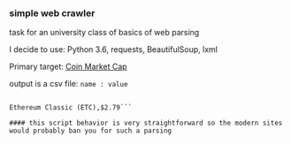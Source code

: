 ### simple web crawler
task for an university class of basics of web parsing

I decide to use:
Python 3.6, requests, BeautifulSoup, lxml

Primary target:
[Coin Market Cap](https://coinmarketcap.com)

output is a csv file:
`name : value`

```Bitcoin (BTC),$1150.53

Ethereum Classic (ETC),$2.79```

#### this script behavior is very straightforward so the modern sites would probably ban you for such a parsing 